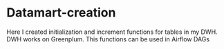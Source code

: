 # Datamart-creation
Here I created initialization and increment functions for tables in my DWH.
DWH works on Greenplum.
This functions can be used in Airflow DAGs
